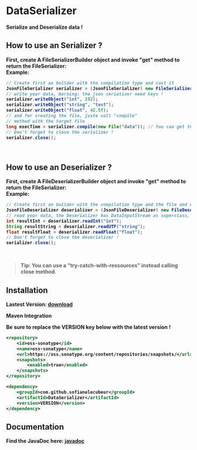 [download]: https://github.com/SofianeLeCubeur/DataSerializer/releases/latest
[javadoc]: https://sofianelecubeur.github.io/DataSerializer/doc/
[version]: 0.0.3

<h1> DataSerializer </h1>

<p>
<strong>Serialize and Deserialize data !<strong>

## How to use an Serializer ?

First, create A FileSerializerBuilder object and invoke "get" method to return the FileSerializer:
<br> Example: <br>
```java
// Create first an builder with the compilation type and cast it
JsonFileSerializer serializer = (JsonFileSerializer) new FileSerializerBuilder().type(CompilationType.JSON).get();
// write your data, Warning: the json serializer need keys !
serializer.writeObject("int", 192);
serializer.writeObject("string", "test");
serializer.writeObject("float", 42.5f);
// and for creating the file, juste call "compile"
// method with the target file
long execTime = serializer.compile(new File("data")); // You can get the time of the building task
// Don't forget to close the serializer !
serializer.close();
```
<br>

## How to use an Deserializer ?

First, create A FileDeserializerBuilder object and invoke "get" method to return the FileSerializer:
<br> Example: <br>
```java
// Create first an builder with the compilation type and the file and cast it
JsonFileDeserializer deserializer = (JsonFileDeserializer) new FileDeserializerBuilder().type(CompilationType.JSON).file(new File("data")).get();
// read your data, the Deserializer has DataInputStream as superclass, Warning: the json deserializer need keys !
int resultInt = deserializer.readInt("int");
String resultString = deserializer.readUTF("string");
float resultFloat = deserializer.readFloat("float");
// Don't forget to close the deserializer !
serializer.close();
```
<br>

> **Tip**: You can use a "try-catch-with-ressources" instead calling close method.

## Installation

Lastest Version: [download]

Maven Integration

Be sure to replace the **VERSION** key below with the latest version !

```xml
<repository>
    <id>oss-sonatype</id>
    <name>oss-sonatype</name>
    <url>https://oss.sonatype.org/content/repositories/snapshots/</url>
    <snapshots>
        <enabled>true</enabled>
    </snapshots>
</repository>

<dependency>
    <groupId>com.github.sofianelecubeur</groupId>
    <artifactId>DataSerializer</artifactId>
    <version>VERSION</version>
</dependency>
```

## Documentation

Find the JavaDoc here: [javadoc]

</p>
